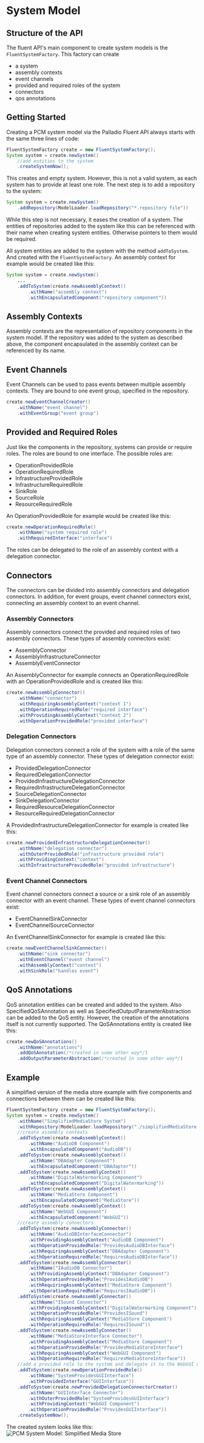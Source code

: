 # System Model
## Structure of the API
The fluent API's main component to create system models is the ```FluentSystemFactory```. This factory can create
- a system
- assembly contexts
- event channels
- provided and required roles of the system
- connectors
- qos annotations

## Getting Started
Creating a PCM system model via the Palladio Fluent API always starts with the same three lines of code:
```java
FluentSystemFactory create = new FluentSystemFactory();
System system = create.newSystem()
    //add entities to the system
	.createSystemNow();
```
This creates and empty system. However, this is not a valid system, as each system has to provide at least one role. The next step is to add a repository to the system:
```java
System system = create.newSystem()
    .addRepository(ModelLoader.loadRepository("*.repository file"))
```
While this step is not necessary, it eases the creation of a system. The entities of repositories added to the system like this can be referenced with their name when creating system entities. Otherwise pointers to them would be required.

All system entities are added to the system with the method ```addToSystem```. And created with the ```FluentSystemFactory```. An assembly context for example would be created like this:
```java
System system = create.newSystem()
    ...
    .addToSystem(create.newAssemblyContext()
        .withName("assembly context")
        .withEncapsulatedComponent("repository component"))
```

## Assembly Contexts
Assembly contexts are the representation of repository components in the system model. If the repository was added to the system as described above, the component encapsulated in the assembly context can be referenced by its name.

## Event Channels
Event Channels can be used to pass events between multiple assembly contexts. They are bound to one event group, specified in the repository.
```java
create.newEventChannelCreator()
    .withName("event channel")
    .withEventGroup("event group")
```

## Provided and Required Roles
Just like the components in the repository, systems can provide or require roles. The roles are bound to one interface. The possible roles are:
- OperationProvidedRole
- OperationRequiredRole
- InfrastructureProvidedRole
- InfrastructureRequiredRole
- SinkRole
- SourceRole
- ResourceRequiredRole

An OperationProvidedRole for example would be created like this:
```java
create.newOperationRequiredRole()
    .withName("system required role")
    .withRequiredInterface("interface")
```
The roles can be delegated to the role of an assembly context with a delegation connector.

## Connectors
The connectors can be divided into assembly connectors and delegation connectors. In addition, for event groups, event channel connectors exist, connecting an assembly context to an event channel.

### Assembly Connectors
Assembly connectors connect the provided and required roles of two assembly connectors. These types of assembly connectors exist:
- AssemblyConnector
- AssemblyInfrastructureConnector
- AssemblyEventConnector

An AssemblyConnector for example connects an OperationRequiredRole with an OperationProvidedRole and is created like this:
```java
create.newAssemblyConnector()
    .withName("connector")
    .withRequiringAssemblyContext("context 1")
    .withOperationRequiredRole("required interface")
    .withProvidingAssemblyContext("context 2")
    .withOperationProvidedRole("provided interface")
```

### Delegation Connectors
Delegation connectors connect a role of the system with a role of the same type of an assembly connector. These types of delegation connector exist:
- ProvidedDelegationConnector
- RequiredDelegationConnector
- ProvidedInfrastructureDelegationConnector
- RequiredInfrastructureDelegationConnector
- SourceDelegationConnector
- SinkDelegationConnector
- RequiredResourceDelegationConnector
- ResourceRequiredDelegationConnector

A ProvidedInfrastructureDelegationConnector for example is created like this:
```java
create.newProvidedInfrastructureDelegationConnector()
    .withName("delegation connector")
    .withOuterProvidedRole("infrastructure provided role")
    .withProvidingContext("context")
    .withInfrastructureProvidedRole("provided infrastructure")
```

### Event Channel Connectors
Event channel connectors connect a source or a sink role of an assembly connector with an event channel. These types of event channel connectors exist:
- EventChannelSinkConnector
- EventChannelSourceConnector

An EventChannelSinkConnector for example is created like this:
```java
create.newEventChannelSinkConnector()
    .withName("sink connector")
    .withEventChannel("event channel")
    .withAssemblyContext("context")
    .withSinkRole("handles event")
```

## QoS Annotations
QoS annotation entities can be created and added to the system. Also SpecifiedQoSAnnotation as well as SpecifiedOutputParameterAbstraction can be added to the QoS entity. However, the creation of the annotations itself is not currently supported. The QoSAnnotations entity is created like this:
```java
create.newQoSAnnotations()
    .withName("annotations")
    .addQoSAnnotation(/*created in some other way*/)
    .addOutputParameterAbstraction(/*created in some other way*/)
```

## Example
A simplified version of the media store example with five components and connections between them can be created like this:
```java
FluentSystemFactory create = new FluentSystemFactory();
System system = create.newSystem()
    .withName("SimplifiedMediaStore System")
    .withRepository(ModelLoader.loadRepository("./simplifiedMediaStore.repository"))
    //create assembly contexts
    .addToSystem(create.newAssemblyContext()
        .withName("AudioDB Component")
        .withEncapsulatedComponent("AudioDB"))
    .addToSystem(create.newAssemblyContext()
        .withName("DBAdapter Component")
        .withEncapsulatedComponent("DBAdapter"))
    .addToSystem(create.newAssemblyContext()
        .withName("DigitalWatermarking Component")
        .withEncapsulatedComponent("DigitalWatermarking"))
    .addToSystem(create.newAssemblyContext()
        .withName("MediaStore Component")
        .withEncapsulatedComponent("MediaStore"))
    .addToSystem(create.newAssemblyContext()
        .withName("WebGUI Component")
        .withEncapsulatedComponent("WebGUI"))
    //create assembly connectors
    .addToSystem(create.newAssemblyConnector()
        .withName("AudioDBInterfaceConnector")
        .withProvidingAssemblyContext("AudioDB Component")
        .withOperationProvidedRole("ProvidesAudioDBInterface")
        .withRequiringAssemblyContext("DBAdapter Component")
        .withOperationRequiredRole("RequiresAudioDBInterface"))
    .addToSystem(create.newAssemblyConnector()
        .withName("IAudioDB Connector")
        .withProvidingAssemblyContext("DBAdapter Component")
        .withOperationProvidedRole("ProvidesIAudioDB")
        .withRequiringAssemblyContext("MediaStore Component")
        .withOperationRequiredRole("RequiresIAudioDB"))
    .addToSystem(create.newAssemblyConnector()
        .withName("ISound Connector")
        .withProvidingAssemblyContext("DigitalWatermarking Component")
        .withOperationProvidedRole("ProvidesISound")
        .withRequiringAssemblyContext("MediaStore Component")
        .withOperationRequiredRole("RequiresISound"))
    .addToSystem(create.newAssemblyConnector()
        .withName("MediaStoreInterface Connector")
        .withProvidingAssemblyContext("MediaStore Component")
        .withOperationProvidedRole("ProvidesMediaStoreInterface")
        .withRequiringAssemblyContext("WebGUI Component")
        .withOperationRequiredRole("RequiresMediaStoreInterface"))
    //add a provided role to the system and delegate it to the WebGUI component
    .addToSystem(create.newOperationProvidedRole()
        .withName("SystemProvidesGUIInterface")
        .withProvidedInterface("GUIInterface"))
    .addToSystem(create.newProvidedDelegationConnectorCreator()
        .withName("GUIInterface Connector")
        .withOuterProvidedRole("SystemProvidesGUIInterface")
        .withProvidingContext("WebGUI Component")
        .withOperationProvidedRole("ProvidesGUIInterface"))
    .createSystemNow();
```

The created system looks like this: ![PCM System Model: Simplified Media Store](pcm_system_media_store.png "PCM System Model: Simplified Media Store")
